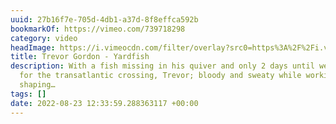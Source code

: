 ```yaml
---
uuid: 27b16f7e-705d-4db1-a37d-8f8effca592b
bookmarkOf: https://vimeo.com/739718298
category: video
headImage: https://i.vimeocdn.com/filter/overlay?src0=https%3A%2F%2Fi.vimeocdn.com%2Fvideo%2F1488745771-090a56dd52aff2f632298b5a29586945e9adca97ca31db74e0fbef1afad9eb65-d_1280x675&src1=https%3A%2F%2Ff.vimeocdn.com%2Fimages_v6%2Fshare%2Fplay_icon_overlay.png
title: Trevor Gordon - Yardfish
description: With a fish missing in his quiver and only 2 days until we shoved off
  for the transatlantic crossing, Trevor; bloody and sweaty while working with piecemeal
  shaping…
tags: []
date: 2022-08-23 12:33:59.288363117 +00:00
---
```


